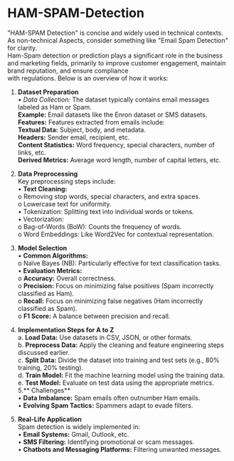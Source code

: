 # HAM-SPAM-Detection
"HAM-SPAM Detection" is concise and widely used in technical contexts. As non-technical Aspects, consider something like "Email Spam Detection" for clarity.<br>
Ham-Spam detection or prediction plays a significant role in the business and marketing fields, primarily to improve customer engagement, maintain brand reputation, and ensure compliance <br> with regulations. 
Below is an overview of how it works:<br>
1. **Dataset Preparation**<br>
•	*Data Collection:* The dataset typically contains email messages labeled as Ham or Spam.<br>
	**Example:** Email datasets like the Enron dataset or SMS datasets.<br>
	**Features:** Features extracted from emails include:<br>
	**Textual Data:** Subject, body, and metadata.<br>
	**Headers:** Sender email, recipient, etc.<br>
  **Content Statistics:** Word frequency, special characters, number of links, etc.<br>
  **Derived Metrics:** Average word length, number of capital letters, etc.<br>
2. **Data Preprocessing**<br>
  Key preprocessing steps include:<br>
  •	**Text Cleaning:**<br>
     o	Removing stop words, special characters, and extra spaces.<br>
     o	Lowercase text for uniformity.<br>
  •	Tokenization: Splitting text into individual words or tokens.<br>
  •	Vectorization:<br>
    o	Bag-of-Words (BoW): Counts the frequency of words.<br>
    o	Word Embeddings: Like Word2Vec for contextual representation.<br>
3. **Model Selection**<br>
  •	**Common Algorithms:**<br>
    o	Naïve Bayes (NB): Particularly effective for text classification tasks.<br>
  •	**Evaluation Metrics:**<br>
    o	**Accuracy:** Overall correctness.<br>
    o	**Precision:** Focus on minimizing false positives (Spam incorrectly classified as Ham).<br>
    o	**Recall:** Focus on minimizing false negatives (Ham incorrectly classified as Spam).<br>
    o	**F1 Score:** A balance between precision and recall.<br>

4. **Implementation Steps for A to Z**<br>
  a.	**Load Data:** Use datasets in CSV, JSON, or other formats.<br>
  b.	**Preprocess Data:** Apply the cleaning and feature engineering steps discussed earlier.<br>
  c.	**Split Data:** Divide the dataset into training and test sets (e.g., 80% training, 20% testing).<br>
  d.	**Train Model:** Fit the machine learning model using the training data.<br>
  e.	**Test Model:** Evaluate on test data using the appropriate metrics.<br>
5.** Challenges**<br>
  •	**Data Imbalance:** Spam emails often outnumber Ham emails.<br>
  •	**Evolving Spam Tactics:** Spammers adapt to evade filters.<br>
6. **Real-Life Application**<br>
  Spam detection is widely implemented in:<br>
  •	**Email Systems:** Gmail, Outlook, etc.<br>
  •	**SMS Filtering:** Identifying promotional or scam messages.<br>
  •	**Chatbots and Messaging Platforms:** Filtering unwanted messages.<br>

